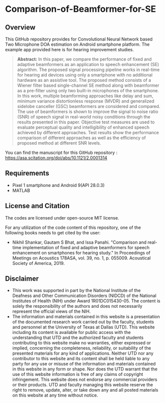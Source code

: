 # Comparison-of-Beamformer-for-SE
 
## Overview

This GitHub repository provides for Convolutional Neural Network based Two Microphone DOA estimation on Android smartphone platform. The example app provided here is for hearing improvement studies. 
> **Abstract:** In this paper, we compare the performance of fixed and adaptive beamformers as an application to speech enhancement (SE) algorithm. The proposed signal processing pipeline works in real-time for hearing aid devices using only a smartphone with no additional hardware as an assistive tool. The proposed method consists of a Wiener filter based single-channel SE method along with beamformer as a pre-filter using only two built-in microphones of the smartphone. In this work, multiple beamforming approaches like delay and sum, minimum variance distortionless response (MVDR) and generalized sidelobe canceller (GSC) beamformers are considered and compared. The use of beamformers is shown to improve the signal to noise ratio (SNR) of speech signal in real-world noisy conditions through the results presented in this paper. Objective test measures are used to evaluate perceptual quality and intelligibility of enhanced speech achieved by different approaches. Test results show the performance comparison of different approaches as well as the efficiency of proposed method at different SNR levels.

You can find the manuscript for this GitHub repository : https://asa.scitation.org/doi/abs/10.1121/2.0001314

## Requirements 

- Pixel 1 smartphone and Android 9(API 28.0.3)
- MATLAB

## License and Citation

The codes are licensed under open-source MIT license.

For any utilization of the code content of this repository, one of the following books needs to get cited by the user:

- Nikhil Shankar, Gautam S Bhat, and Issa Panahi. "Comparison and real-time implementation of fixed and adaptive beamformers for speech enhancement on smartphones for hearing study." In Proceedings of Meetings on Acoustics 178ASA, vol. 39, no. 1, p. 055009. Acoustical Society of America, 2019.

## Disclaimer

- This work was supported in part by the National Institute of the Deafness and Other Communication Disorders (NIDCD) of the National Institutes of Health (NIH) under Award 1R01DC015430-05. The content is solely the responsibility of the authors and does not necessarily represent the official views of the NIH.
- The information and materials contained in this website is a presentation of the documented research work carried out by the faculty, students and personnel at the University of Texas at Dallas (UTD). This website including its content is available for public access with the understanding that UTD and the authorized faculty and students contributing to this website make no warranties, either expressed or implied, concerning the completeness, reliability, or suitability of the presented materials for any kind of applications. Neither UTD nor any contributor to this website and its content shall be held liable to any party for any use or misuse of the information and materials contained in this website in any form or shape. Nor does the UTD warrant that the use of this website information is free of any claims of copyright infringement. This website does not endorse any commercial providers or their products. UTD and faculty managing this website reserve the right to remove, update, alter, or take down any and all posted materials on this website at any time without notice.
